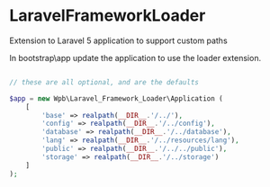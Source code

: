 # LaravelFrameworkLoader
Extension to Laravel 5 application to support custom paths

In bootstrap\app update the application to use the loader extension.

```php

// these are all optional, and are the defaults

$app = new Wpb\Laravel_Framework_Loader\Application (
    [
        'base' => realpath(__DIR__.'/../'),
        'config' => realpath(__DIR__.'/../config'),
        'database' => realpath(__DIR__.'/../database'),
        'lang' => realpath(__DIR__.'/../resources/lang'),
        'public' => realpath(__DIR__.'/../../public'),
        'storage' => realpath(__DIR__.'/../storage')
    ]
);

```